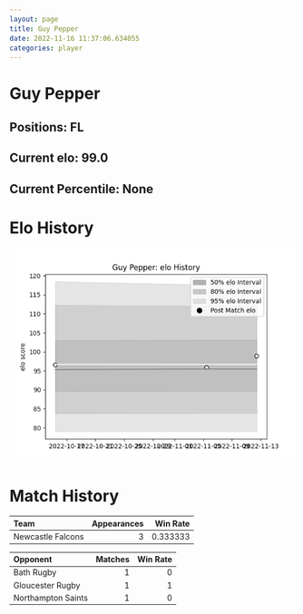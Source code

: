 ```yaml
---  
layout: page  
title: Guy Pepper  
date: 2022-11-16 11:37:06.634055  
categories: player  
---
```

# Guy Pepper

## Positions: FL

## Current elo: 99.0

## Current Percentile: None

# Elo History


![elo history](history_GuyPepper.png)
# Match History


| Team              |   Appearances |   Win Rate |
|:------------------|--------------:|-----------:|
| Newcastle Falcons |             3 |   0.333333 |

| Opponent           |   Matches |   Win Rate |
|:-------------------|----------:|-----------:|
| Bath Rugby         |         1 |          0 |
| Gloucester Rugby   |         1 |          1 |
| Northampton Saints |         1 |          0 |
